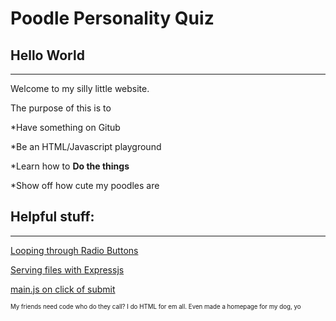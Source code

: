 
# Poodle Personality Quiz
## Hello World
---
Welcome to my silly little website.

The purpose of this is to

*Have something on Gitub

*Be an HTML/Javascript playground

*Learn how to **Do the things**

*Show off how cute my poodles are

## Helpful stuff: 
---
[Looping through Radio Buttons](http://jsfiddle.net/Xxxd3/610/)

[Serving files with Expressjs](https://expressjs.com/en/starter/static-files.html)

[main.js on click of submit](https://www.youtube.com/watch?v=C7NsIRhoWuE)

<sub><sup> My friends need code who do they call? I do HTML for em all. Even made a homepage for my dog, yo </sup></sub>
